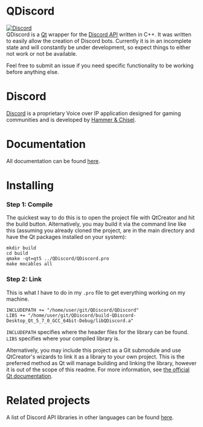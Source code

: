 # QDiscord

[![Discord](https://discordapp.com/api/guilds/215902295303520256/widget.png)](https://discord.gg/MGdYDqC)<br>
QDiscord is a [Qt](https://www.qt.io/) wrapper for the [Discord API](https://discordapp.com/developers/docs) written in C++.
It was written to easily allow the creation of Discord bots.
Currently it is in an incomplete state and will constantly be under development, so expect things to either not work or not be available.

Feel free to submit an issue if you need specific functionality to be working before anything else.

# Discord

[Discord](https://discordapp.com) is a proprietary Voice over IP application designed for gaming communities and is developed by [Hammer & Chisel](https://discordapp.com/company).

# Documentation

All documentation can be found [here](http://george99g.github.io/QDiscord).

# Installing

### Step 1: Compile

The quickest way to do this is to open the project file with QtCreator and hit the build button.
Alternatively, you may build it via the command line like this (assuming you already cloned the project, are in the main directory and have the Qt packages installed on your system):
```
mkdir build
cd build
qmake -qt=qt5 ../QDiscord/QDiscord.pro
make mocables all
```

### Step 2: Link

This is what I have to do in my `.pro` file to get everything working on my machine.
```
INCLUDEPATH += "/home/user/git/QDiscord/QDiscord"
LIBS += "/home/user/git/QDiscord/build-QDiscord-Desktop_Qt_5_7_0_GCC_64bit-Debug/libQDiscord.a"
```

`INCLUDEPATH` specifies where the header files for the library can be found.
`LIBS` specifies where your compiled library is.

Alternatively, you may include this project as a Git submodule and use QtCreator's wizards to link it as a library to your own project.
This is the preferred method as Qt will manage building and linking the library, however it is out of the scope of this readme.
For more information, see [the official Qt documentation](http://doc.qt.io/qtcreator/creator-project-qmake-libraries.html).

# Related projects

A list of Discord API libraries in other languages can be found [here](https://discordapi.com/unofficial/libs.html).
